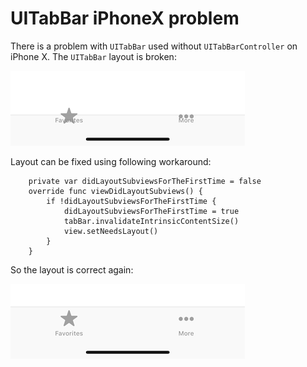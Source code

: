 # UITabBar iPhoneX problem

There is a problem with `UITabBar` used without `UITabBarController` on iPhone X. The `UITabBar` layout is broken:

![broken](imgs/broken.png)

Layout can be fixed using following workaround:

```
    private var didLayoutSubviewsForTheFirstTime = false
    override func viewDidLayoutSubviews() {
        if !didLayoutSubviewsForTheFirstTime {
            didLayoutSubviewsForTheFirstTime = true
            tabBar.invalidateIntrinsicContentSize()
            view.setNeedsLayout()
        }
    }
```

So the layout is correct again:

![ok](imgs/ok.png)
